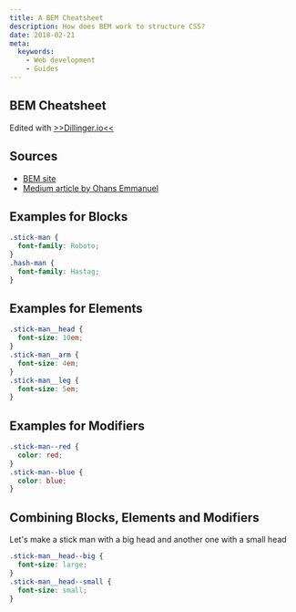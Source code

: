 ```yaml
---
title: A BEM Cheatsheet
description: How does BEM work to structure CSS?
date: 2018-02-21
meta:
  keywords:
    - Web development
    - Guides
---
```


## BEM Cheatsheet

Edited with [>>Dillinger.io<<](https://dillinger.io/)

## Sources

- [BEM site](http://getbem.com/naming/)
- [Medium article by Ohans Emmanuel](https://medium.freecodecamp.org/css-naming-conventions-that-will-save-you-hours-of-debugging-35cea737d849)

## Examples for **Blocks**

```css
.stick-man {
  font-family: Roboto;
}
.hash-man {
  font-family: Hastag;
}
```

## Examples for **Elements**

```css
.stick-man__head {
  font-size: 10em;
}
.stick-man__arm {
  font-size: 4em;
}
.stick-man__leg {
  font-size: 5em;
}
```

## Examples for **Modifiers**

```css
.stick-man--red {
  color: red;
}
.stick-man--blue {
  color: blue;
}
```

## Combining Blocks, Elements and Modifiers

Let's make a stick man with a big head and another one with a small head

```css
.stick-man__head--big {
  font-size: large;
}
.stick-man__head--small {
  font-size: small;
}
```
